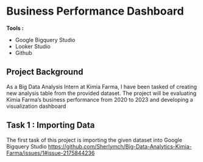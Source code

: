 # Business Performance Dashboard
**Tools :**
- Google Bigquery Studio
- Looker Studio
- Github

## Project Background
As a Big Data Analysis Intern at Kimia Farma, I have been tasked of creating new analysis table from the provided dataset. The project will be evaluating Kimia Farma’s business performance  from 2020 to 2023 and developing a visualization dashboard 

## Task 1 : Importing Data
The first task of this project is importing the given dataset into Google Bigquery Studio
https://github.com/Sherlymch/Big-Data-Analytics-Kimia-Farma/issues/1#issue-2175844236

